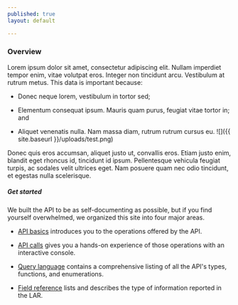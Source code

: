 ```yaml
---
published: true
layout: default

---
```

### Overview

Lorem ipsum dolor sit amet, consectetur adipiscing elit. Nullam imperdiet tempor enim, vitae volutpat eros. Integer non tincidunt arcu. Vestibulum at rutrum metus. This data is important because:

* Donec neque lorem, vestibulum in tortor sed;

* Elementum consequat ipsum. Mauris quam purus, feugiat vitae tortor in; and

* Aliquet venenatis nulla. Nam massa diam, rutrum rutrum cursus eu. ![]({{ site.baseurl }}/uploads/test.png)

Donec quis eros accumsan, aliquet justo ut, convallis eros. Etiam justo enim, blandit eget rhoncus id, tincidunt id ipsum. Pellentesque vehicula feugiat turpis, ac sodales velit ultrices eget. Nam posuere quam nec odio tincidunt, et egestas nulla scelerisque.

##### Get started

We built the API to be as self-documenting as possible, but if you find yourself overwhelmed, we organized this site into four major areas.

* [API basics](basics.html) introduces you to the operations offered by the API.

* [API calls](console/) gives you a hands-on experience of those operations with an interactive console.

* [Query language](queries.html) contains a comprehensive listing of all the API's types, functions, and enumerations.

* [Field reference](fields.html) lists and describes the type of information reported in the LAR.